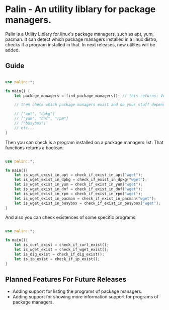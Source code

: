 # Palin - An utility liblary for package managers.

Palin is a Utility Liblary for linux's package managers, such as apt, yum, pacman. It can detect which package managers installed in a linux distro, checks if a program installed in that. In next releases, new utilites will be added.

## Guide

```rust

use palin::*;

fn main() {
    let package_managers = find_package_managers(); // this returns: Vec<&'a str>

    // then check which package managers exist and do your stuff depending on that. It usually will return this kind of answer:

    // ["apt", "dpkg"]
    // ["yum", "dnf", "rpm"]
    // ["busybox"]
    // etc...
}

```

Then you can check is a program installed on a package managers list. That functions returns a boolean:

```rust

use palin::*;

fn main(){
    let is_wget_exist_in_apt = check_if_exist_in_apt("wget");
    let is_wget_exist_in_dpkg = check_if_exist_in_dpkg("wget");
    let is_wget_exist_in_yum = check_if_exist_in_yum("wget");
    let is_wget_exist_in_dnf = check_if_exist_in_dnf("wget");
    let is_wget_exist_in_rpm = check_if_exist_in_rpm("wget");
    let is_wget_exist_in_pacman = check_if_exist_in_pacman("wget");
    let is_wget_exist_in_busybox = check_if_exist_in_busybox("wget");
}

```

And also you can check existences of some specific programs:

```rust

use palin::*;

fn main(){
    let is_curl_exist = check_if_curl_exist();
    let is_wget_exist = check_if_wget_exist();
    let is_dig_exist = check_if_dig_exist();
    let is_ip_exist = check_if_ip_exist();
}

```

## Planned Features For Future Releases

* Adding support for listing the programs of package managers.
* Adding support for showing more information support for programs of package managers.

